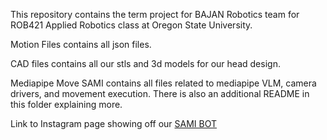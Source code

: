 This repository contains the term project for BAJAN Robotics team for ROB421 Applied Robotics class at Oregon State University.

Motion Files contains all json files. 

CAD files contains all our stls and 3d models for our head design.

Mediapipe Move SAMI contains all files related to mediapipe VLM, camera drivers, and movement execution. There is also an additional README in this folder explaining more. 


Link to Instagram page showing off our [SAMI BOT](https://www.instagram.com/rob421_sami5/)
